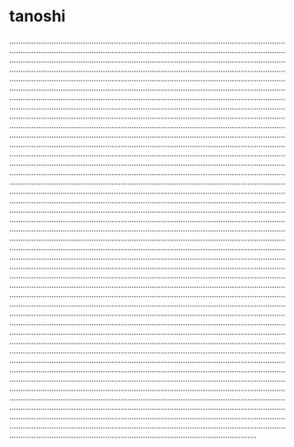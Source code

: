 # tanoshi

.......................................................................................................................................................................................................................................................................................................................................................................................................................................................................................................................................................................................................................................................................................................................................................................................................................................................................................................................................................................................................................................................................................................................................................................................................................................................................................................................................................................................................................................................................................................................................................................................................................................................................................................................................................................................................................................................................................................................................................................................................................................................................................................................................................................................................................................................................................................................................................................................................................................................................................................................................................................................................................................................................................................................................................................................................................................................................................................................................................................................................................................................................................................................................................................................................................................................................................................................................................................................................................................................................................................................................................................................................................................................................................................................................................................................................................................................................................................................................................................................................................................................................................................................................................................................................................................................................................................................................................................................................................................................................................................................................................................................................................................................................................................................................................................................................................................................................................................................................................................................................................................................................................................................................................................................................................................................................................................................................................................................................................................................................................................................................